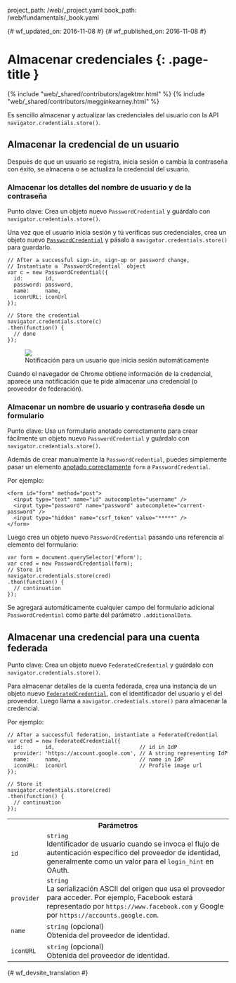 project_path: /web/_project.yaml
book_path: /web/fundamentals/_book.yaml

{# wf_updated_on: 2016-11-08 #}
{# wf_published_on: 2016-11-08 #}

# Almacenar credenciales {: .page-title }

{% include "web/_shared/contributors/agektmr.html" %}
{% include "web/_shared/contributors/megginkearney.html" %}

Es sencillo almacenar y actualizar las credenciales del usuario con la API 
`navigator.credentials.store()`.


## Almacenar la credencial de un usuario

Después de que un usuario se registra, inicia sesión o cambia la contraseña con éxito, se almacena
o se actualiza la credencial del usuario.

### Almacenar los detalles del nombre de usuario y de la contraseña

Punto clave: Crea un objeto nuevo `PasswordCredential` y guárdalo con 
`navigator.credentials.store()`.

Una vez que el usuario inicia sesión y tú verificas sus credenciales, crea
un objeto nuevo [`PasswordCredential`](https://developer.mozilla.org/en-US/docs/Web/API/PasswordCredential)
y pásalo a `navigator.credentials.store()` para guardarlo.

    // After a successful sign-in, sign-up or password change,
    // Instantiate a `PasswordCredential` object
    var c = new PasswordCredential({
      id:       id,
      password: password,
      name:     name,
      iconrURL: iconUrl
    });

    // Store the credential
    navigator.credentials.store(c)
    .then(function() {
      // done
    });


<figure class="attempt-right">
  <img src="imgs/store-credential.png">
  <figcaption>Notificación para un usuario que inicia sesión automáticamente</figcaption>
</figure>

Cuando el navegador de Chrome obtiene información de la credencial,
aparece una notificación que te pide almacenar una credencial
(o proveedor de federación).

<div class="clearfix"></div>

### Almacenar un nombre de usuario y contraseña desde un formulario

Punto clave: Usa un formulario anotado correctamente para crear fácilmente un objeto nuevo `PasswordCredential`
y guárdalo con `navigator.credentials.store()`.

Además de crear manualmente la `PasswordCredential`, puedes simplemente
pasar un elemento [anotado correctamente](https://html.spec.whatwg.org/multipage/forms.html#autofill)
`form` a `PasswordCredential`.

Por ejemplo:

    <form id="form" method="post">
      <input type="text" name="id" autocomplete="username" />
      <input type="password" name="password" autocomplete="current-password" />
      <input type="hidden" name="csrf_token" value="*****" />
    </form>

Luego crea un objeto nuevo `PasswordCredential` pasando una referencia al
elemento del formulario:

    var form = document.querySelector('#form');
    var cred = new PasswordCredential(form);
    // Store it
    navigator.credentials.store(cred)
    .then(function() {
      // continuation
    });

Se agregará automáticamente cualquier campo del formulario adicional
`PasswordCredential` como parte del parámetro `.additionalData`.


## Almacenar una credencial para una cuenta federada

Punto clave: Crea un objeto nuevo `FederatedCredential` y guárdalo con 
`navigator.credentials.store()`.


Para almacenar detalles de la cuenta federada, crea una instancia de un objeto nuevo 
[`FederatedCredential`](https://developer.mozilla.org/en-US/docs/Web/API/FederatedCredential),
con el identificador del usuario y el del proveedor. Luego llama a 
`navigator.credentials.store()` para almacenar la credencial.

Por ejemplo:

    // After a successful federation, instantiate a FederatedCredential
    var cred = new FederatedCredential({
      id:       id,                           // id in IdP
      provider: 'https://account.google.com', // A string representing IdP
      name:     name,                         // name in IdP
      iconURL:  iconUrl                       // Profile image url
    });

    // Store it
    navigator.credentials.store(cred)
    .then(function() {
      // continuation
    });

<table class="responsive properties">
  <tbody>
    <tr>
      <th colspan=2>Parámetros</th>
    </tr>
    <tr>
      <td>
        <code>id</code>
      </td>
      <td>
        <code>string</code><br>
        Identificador de usuario cuando se invoca el flujo de autenticación específico del proveedor de identidad,
         generalmente como un valor para el <code>login_hint</code>
        en OAuth.
      </td>
    </tr>
    <tr>
      <td>
        <code>provider</code>
      </td>
      <td>
        <code>string</code><br>
        La serialización ASCII del origen que usa el proveedor para acceder.
        Por ejemplo, Facebook estará representado por 
        <code>https://www.facebook.com</code> y Google por 
        <code>https://accounts.google.com</code>.
      </td>
    </tr>
    <tr>
      <td>
        <code>name</code>
      </td>
      <td>
        <code>string</code> (opcional)<br>
        Obtenida del proveedor de identidad.
      </td>
    </tr>
    <tr>
      <td>
        <code>iconURL</code>
      </td>
      <td>
        <code>string</code> (opcional)<br>
        Obtenida del proveedor de identidad.
      </td>
    </tr>
  </tbody>
</table>



{# wf_devsite_translation #}

